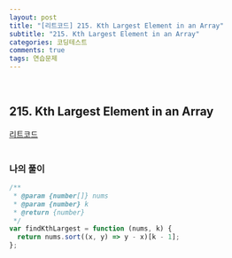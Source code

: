 ```yaml
---
layout: post
title: "[리트코드] 215. Kth Largest Element in an Array"
subtitle: "215. Kth Largest Element in an Array"
categories: 코딩테스트
comments: true
tags: 연습문제
---
```


<br>

## 215. Kth Largest Element in an Array

[리트코드](https://leetcode.com/problems/kth-largest-element-in-an-array/) <br><br>

### 나의 풀이

```js
/**
 * @param {number[]} nums
 * @param {number} k
 * @return {number}
 */
var findKthLargest = function (nums, k) {
  return nums.sort((x, y) => y - x)[k - 1];
};
```
